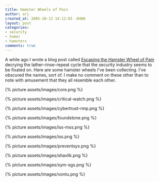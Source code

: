 ```yaml
---
title: Hamster Wheels of Pain
author: arj
created_at: 2005-10-13 14:12:03 -0400
layout: post
categories: 
- security
- humor
- hamsters
comments: true
---
```


A while ago I wrote a blog post called [Escaping the Hamster Wheel of Pain](/pages/Welcome-blogentry-040505-1.html) decrying the lather-rinse-repeat cycle that the security industry seems to be fixated on. Here are some hamster wheels I've been collecting. I've obscured the names, sort of. I make no comment on these other than to note with amusement that they all resemble each other.

{% picture assets/images/core.png %}  

{% picture assets/images/critical-watch.png %}  

{% picture assets/images/cybertrust-rmp.png %}  

{% picture assets/images/foundstone.png %}  

{% picture assets/images/iss-mss.png %}  

{% picture assets/images/iss.png %}  

{% picture assets/images/preventsys.png %}  

{% picture assets/images/shavlik.png %}  

{% picture assets/images/sym-sgs.png %}  

{% picture assets/images/vontu.png %}  
